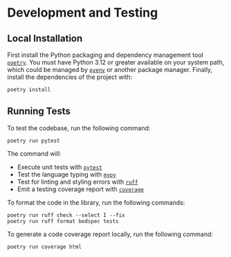 # Development and Testing

## Local Installation

First install the Python packaging and dependency management tool [`poetry`](https://python-poetry.org/docs/#installation).
You must have Python 3.12 or greater available on your system path, which could be managed by [`pyenv`](https://github.com/pyenv/pyenv) or another package manager. 
Finally, install the dependencies of the project with:

```bash
poetry install
```

## Running Tests

To test the codebase, run the following command:

```console
poetry run pytest
```

The command will:

- Execute unit tests with [`pytest`](https://docs.pytest.org/)
- Test the language typing with [`mypy`](https://mypy-lang.org/)
- Test for linting and styling errors with [`ruff`](https://docs.astral.sh/ruff/)
- Emit a testing coverage report with [`coverage`](https://coverage.readthedocs.io/)

To format the code in the library, run the following commands:

```console
poetry run ruff check --select I --fix
poetry run ruff format bedspec tests
```

To generate a code coverage report locally, run the following command:

```console
poetry run coverage html
```
